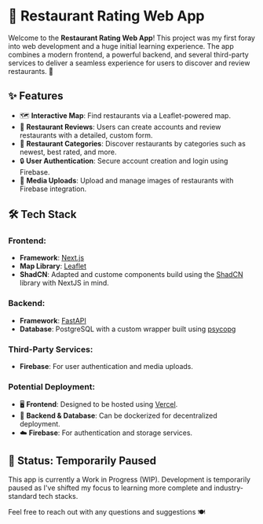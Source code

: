# 🍴 Restaurant Rating Web App

Welcome to the **Restaurant Rating Web App**! This project was my first foray into web development and a huge initial learning experience. The app combines a modern frontend, a powerful backend, and several third-party services to deliver a seamless experience for users to discover and review restaurants. 🚀

## ✨ Features

- 🗺️ **Interactive Map**: Find restaurants via a Leaflet-powered map.
- 📝 **Restaurant Reviews**: Users can create accounts and review restaurants with a detailed, custom form.
- 🌟 **Restaurant Categories**: Discover restaurants by categories such as newest, best rated, and more.
- 🔒 **User Authentication**: Secure account creation and login using Firebase.
- 📸 **Media Uploads**: Upload and manage images of restaurants with Firebase integration.

## 🛠️ Tech Stack

### **Frontend**:  
- **Framework**: [Next.js](https://nextjs.org/)  
- **Map Library**: [Leaflet](https://leafletjs.com/)
- **ShadCN**: Adapted and custome components build using the [ShadCN](https://ui.shadcn.com/) library with NextJS in mind.

### **Backend**:  
- **Framework**: [FastAPI](https://fastapi.tiangolo.com/)  
- **Database**: PostgreSQL with a custom wrapper built using [psycopg](https://www.psycopg.org/)

### **Third-Party Services**:  
- **Firebase**: For user authentication and media uploads.

### Potential **Deployment**:  
- 🖥️ **Frontend**: Designed to be hosted using [Vercel](https://vercel.com/).  
- 🐳 **Backend & Database**: Can be dockerized for decentralized deployment.  
- ☁️ **Firebase**: For authentication and storage services.


## 🛑 Status: Temporarily Paused

This app is currently a Work in Progress (WIP). Development is temporarily paused as I've shifted my focus to learning more complete and industry-standard tech stacks.

Feel free to reach out with any questions and suggestions 🍽️
